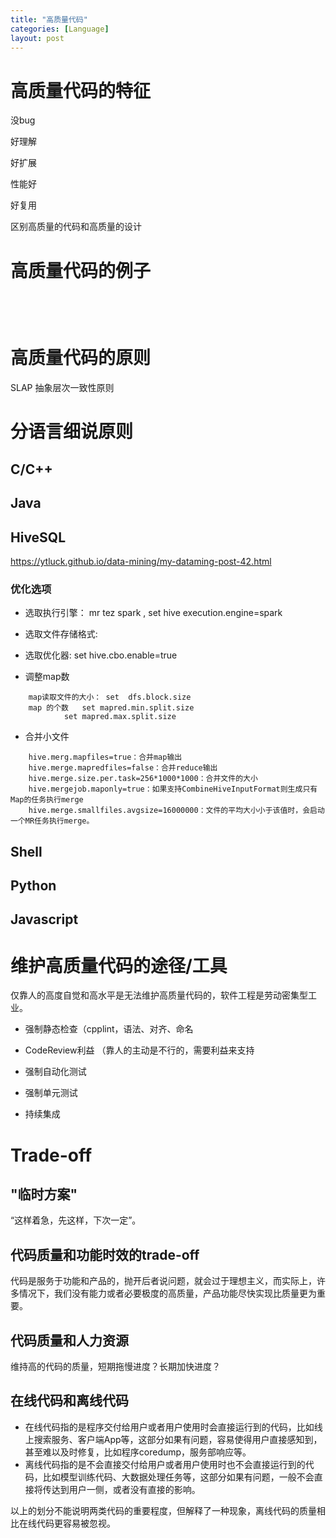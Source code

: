```yaml
---
title: "高质量代码"
categories: [Language]
layout: post
---
```


# 高质量代码的特征

没bug

好理解

好扩展

性能好

好复用

区别高质量的代码和高质量的设计



# 高质量代码的例子

```cpp

```

```java

```

```python

```

```shell

```



# 高质量代码的原则

SLAP 抽象层次一致性原则



# 分语言细说原则

## C/C++

## Java

## HiveSQL

https://ytluck.github.io/data-mining/my-dataming-post-42.html

  

### 优化选项

* 选取执行引擎： mr tez spark  , set hive execution.engine=spark
* 选取文件存储格式:
* 选取优化器: set  hive.cbo.enable=true

* 调整map数
```
    map读取文件的大小： set  dfs.block.size
    map 的个数   set mapred.min.split.size
            set mapred.max.split.size
```

* 合并小文件
```
    hive.merg.mapfiles=true：合并map输出 
    hive.merge.mapredfiles=false：合并reduce输出 
    hive.merge.size.per.task=256*1000*1000：合并文件的大小 
    hive.mergejob.maponly=true：如果支持CombineHiveInputFormat则生成只有Map的任务执行merge 
    hive.merge.smallfiles.avgsize=16000000：文件的平均大小小于该值时，会启动一个MR任务执行merge。
```





## Shell

## Python

## Javascript




# 维护高质量代码的途径/工具

仅靠人的高度自觉和高水平是无法维护高质量代码的，软件工程是劳动密集型工业。

* 强制静态检查（cpplint，语法、对齐、命名

* CodeReview利益 （靠人的主动是不行的，需要利益来支持

* 强制自动化测试

* 强制单元测试

* 持续集成




# Trade-off

## "临时方案"

“这样着急，先这样，下次一定”。

## 代码质量和功能时效的trade-off

代码是服务于功能和产品的，抛开后者说问题，就会过于理想主义，而实际上，许多情况下，我们没有能力或者必要极度的高质量，产品功能尽快实现比质量更为重要。

## 代码质量和人力资源

维持高的代码的质量，短期拖慢进度？长期加快进度？

## 在线代码和离线代码

* 在线代码指的是程序交付给用户或者用户使用时会直接运行到的代码，比如线上搜索服务、客户端App等，这部分如果有问题，容易使得用户直接感知到，甚至难以及时修复，比如程序coredump，服务部响应等。
* 离线代码指的是不会直接交付给用户或者用户使用时也不会直接运行到的代码，比如模型训练代码、大数据处理任务等，这部分如果有问题，一般不会直接将传达到用户一侧，或者没有直接的影响。

以上的划分不能说明两类代码的重要程度，但解释了一种现象，离线代码的质量相比在线代码更容易被忽视。



